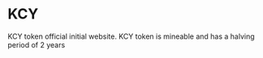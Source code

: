 # KCY
KCY token official initial website. KCY token is mineable and has a halving period of 2 years
